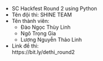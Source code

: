 <ul>
 <li>SC Hackfest Round 2 using Python </li>
 <li>Tên đội thi: SHINE TEAM </li>
  <li>Tên thành viên:
  <ul>
    <li> Đào Ngọc Thùy Linh </li>
    <li> Ngô Trọng Gia </li>
    <li> Lương Nguyễn Thảo Linh </li>   
 </ul>
  </li>
 <li>Link đề thi:</li> https://bit.ly/dethi_round2
